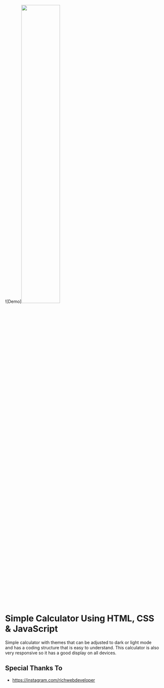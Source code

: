![Demo]<img src="https://user-images.githubusercontent.com/56527536/133186888-5fc0a7e3-7240-446e-95c5-6310401ff262.gif" width=50% height=50%>

# Simple Calculator Using HTML, CSS & JavaScript

Simple calculator with themes that can be adjusted to dark or light mode and has a coding structure that is easy to understand. This calculator is also very responsive so it has a good display on all devices.

## Special Thanks To

* <https://instagram.com/richwebdeveloper>
